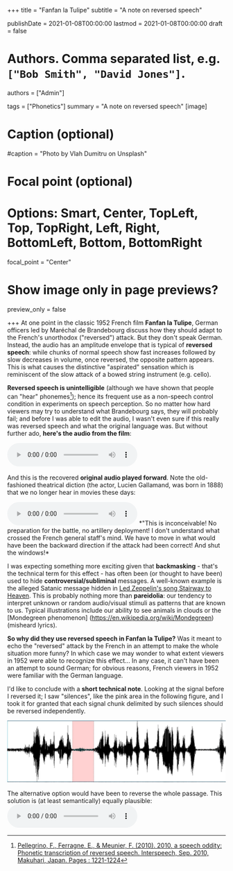 +++
title = "Fanfan la Tulipe"
subtitle = "A note on reversed speech"

publishDate = 2021-01-08T00:00:00
lastmod = 2021-01-08T00:00:00
draft = false

# Authors. Comma separated list, e.g. `["Bob Smith", "David Jones"]`.
authors = ["Admin"]

tags = ["Phonetics"]
summary = "A note on reversed speech"
[image]
  # Caption (optional)
  #caption = "Photo by Vlah Dumitru on Unsplash"

  # Focal point (optional)
  # Options: Smart, Center, TopLeft, Top, TopRight, Left, Right, BottomLeft, Bottom, BottomRight
  focal_point = "Center"

  # Show image only in page previews?
  preview_only = false

+++
At one point in the classic 1952 French film **Fanfan la Tulipe**, German officers led by Maréchal de Brandebourg discuss how they should adapt to the French's unorthodox ("reversed") attack. But they don't speak German. Instead, the audio has an amplitude envelope that is typical of **reversed speech**: while chunks of normal speech show fast increases followed by slow decreases in volume, once reversed, the opposite pattern appears. This is what causes the distinctive "aspirated" sensation which is reminiscent of the slow attack of a bowed string instrument (e.g. cello). 

**Reversed speech is unintelligible** (although we have shown that people can "hear" phonemes[^1]); hence its frequent use as a non-speech control condition in experiments on speech perception. So no matter how hard viewers may try to understand what Brandebourg says, they will probably fail; and before I was able to edit the audio, I wasn't even sure if this really was reversed speech and what the original language was. But without further ado, **here's the audio from the film**:

 <audio controls>
  <source src="extrait03.mp3" type="audio/mp3">
</audio> 

And this is the recovered **original audio played forward**. Note the old-fashioned theatrical diction (the actor, Lucien Gallamand, was born in 1888) that we no longer hear in movies these days:

 <audio controls>
  <source src="extrait03rev.mp3" type="audio/mp3">
</audio> 
*"This is inconceivable! No preparation for the battle, no artillery deployment! I don't understand what crossed the French general staff's mind. We have to move in what would have been the backward direction if the attack had been correct! And shut the windows!*


I was expecting something more exciting given that **backmasking** - that's the technical term for this effect - has often been (or thought to have been) used to hide **controversial/subliminal** messages. A well-known example is the alleged Satanic message hidden in [Led Zeppelin's song Stairway to Heaven](https://en.wikipedia.org/wiki/Stairway_to_Heaven#Claims_of_backmasking). This is probably nothing more than **pareidolia**: our tendency to interpret unknown or random audio/visual stimuli as patterns that are known to us. Typical illustrations include our ability to see animals in clouds or the [Mondegreen phenomenon] (https://en.wikipedia.org/wiki/Mondegreen) (misheard lyrics). 

**So why did they use reversed speech in Fanfan la Tulipe?** Was it meant to echo the "reversed" attack by the French in an attempt to make the whole situation more funny? In which case we may wonder to what extent viewers in 1952 were able to recognize this effect... In any case, it can't have been an attempt to sound German; for obvious reasons, French viewers in 1952 were familiar with the German language. 

I'd like to conclude with a **short technical note**. Looking at the signal before I reversed it; I saw "silences", like the pink area in the following figure, and I took it for granted that each signal chunk delimited by such silences should be reversed independently. 

![chunks](chunks.jpg)

The alternative option would have been to reverse the whole passage. This solution is (at least semantically) equally plausible:
 <audio controls>
  <source src="extrait03revWhole.mp3" type="audio/mp3">
</audio> 





[^1]: [Pellegrino, F., Ferragne, E., & Meunier, F. (2010). 2010, a speech oddity: Phonetic transcription of reversed speech. Interspeech, Sep. 2010, Makuhari, Japan. Pages : 1221-1224](https://hal.archives-ouvertes.fr/hal-01121562/document)







